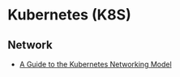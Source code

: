 # Kubernetes (K8S)

## Network

- [A Guide to the Kubernetes Networking Model](https://sookocheff.com/post/kubernetes/understanding-kubernetes-networking-model/)